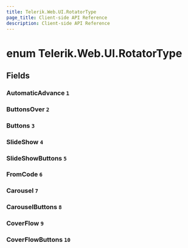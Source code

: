 ```yaml
---
title: Telerik.Web.UI.RotatorType
page_title: Client-side API Reference
description: Client-side API Reference
---
```


# enum Telerik.Web.UI.RotatorType

## Fields

### AutomaticAdvance `1`

### ButtonsOver `2`

### Buttons `3`

### SlideShow `4`

### SlideShowButtons `5`

### FromCode `6`

### Carousel `7`

### CarouselButtons `8`

### CoverFlow `9`

### CoverFlowButtons `10`


